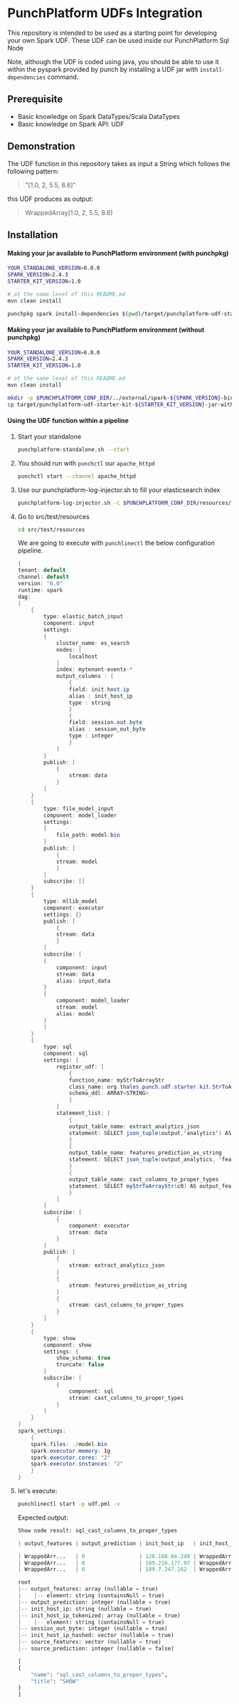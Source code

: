 # PunchPlatform UDFs Integration

This repository is intended to be used as a starting point for developing your own Spark UDF.
These UDF can be used inside our PunchPlatform Sql Node

Note, although the UDF is coded using java, you should be able to use it within the pyspark provided by punch by installing a UDF jar with `install-dependencies` command.

## Prerequisite

-   Basic knowledge on Spark DataTypes/Scala DataTypes
-   Basic knowledge on Spark API: UDF

## Demonstration

The UDF function in this repository takes as input a String which follows the following pattern:

>   "[1.0, 2, 5.5, 8.6]"

this UDF produces as output:

> WrappedArray(1.0, 2, 5.5, 8.6)

## Installation

#### Making your jar available to PunchPlatform environment (with punchpkg)

```sh
YOUR_STANDALONE_VERSION=6.0.0
SPARK_VERSION=2.4.3
STARTER_KIT_VERSION=1.0

# at the same level of this README.md
mvn clean install

punchpkg spark install-dependencies $(pwd)/target/punchplatform-udf-starter-kit-${STARTER_KIT_VERSION}-jar-with-dependencies.jar
```

#### Making your jar available to PunchPlatform environment (without punchpkg)

```sh
YOUR_STANDALONE_VERSION=6.0.0
SPARK_VERSION=2.4.3
STARTER_KIT_VERSION=1.0

# at the same level of this README.md
mvn clean install

mkdir -p $PUNCHPLATFORM_CONF_DIR/../external/spark-${SPARK_VERSION}-bin-hadoop2.7/punchplatform/analytics/job/custom/
cp target/punchplatform-udf-starter-kit-${STARTER_KIT_VERSION}-jar-with-dependencies.jar $PUNCHPLATFORM_CONF_DIR/../external/spark-${SPARK_VERSION}-bin-hadoop2.7/punchplatform/analytics/job/custom/
```

#### Using the UDF function within a pipeline

1.  Start your standalone
    ```sh
    punchplatform-standalone.sh --start
    ```
2.  You should run with `punchctl` our `apache_httpd`
    ```sh
    punchctl start --channel apache_httpd
    ````
3.  Use our punchplatform-log-injector.sh to fill your elasticsearch index
    ```sh
    punchplatform-log-injector.sh -c $PUNCHPLATFORM_CONF_DIR/resources/injector/mytenant/apache_httpd_injector.json
    ```
4.  Go to src/test/resources
    ```sh
    cd src/test/resources
    ```

    We are going to execute with `punchlinectl` the below configuration pipeline.

    ```java
    {
    tenant: default
    channel: default
    version: "6.0"
    runtime: spark
    dag:
    [
        {
            type: elastic_batch_input
            component: input
            settings: 
            {
                cluster_name: es_search
                nodes: [
                    localhost
                ]
                index: mytenant-events-*
                output_columns : [
                    {
                    field: init.host.ip
                    alias : init_host_ip
                    type : string
                    }
                    {
                    field: session.out.byte
                    alias : session_out_byte
                    type : integer
                    }
                ]
            }
            publish: [
                {
                    stream: data
                }
            ]
        }
        {
            type: file_model_input
            component: model_loader
            settings: 
            {
                file_path: model.bin
            }
            publish: [ 
                { 
                stream: model
                } 
            ]
            subscribe: []
        }
        {
            type: mllib_model
            component: executor
            settings: {}
            publish: [
                { 
                stream: data 
                }
            ]
            subscribe: [
            {
                component: input
                stream: data
                alias: input_data
            }
            {
                component: model_loader
                stream: model
                alias: model
            }
            ]
        }
        {
            type: sql
            component: sql
            settings: {
                register_udf: [
                    {
                    function_name: myStrToArrayStr
                    class_name: org.thales.punch.udf.starter.kit.StrToArrayString
                    schema_ddl: ARRAY<STRING>
                    }
                ]
                statement_list: [
                    {
                    output_table_name: extract_analytics_json
                    statement: SELECT json_tuple(output,'analytics') AS output_analytics, init_host_ip, session_out_byte, init_host_ip_tokenized, init_host_ip_hashed, full_vector, features AS source_features, prediction AS source_prediction FROM executor_data
                    }
                    {
                    output_table_name: features_prediction_as_string
                    statement: SELECT json_tuple(output_analytics, 'features', 'prediction'), init_host_ip, init_host_ip_tokenized, session_out_byte, init_host_ip_hashed, source_features, source_prediction FROM extract_analytics_json
                    }
                    {
                    output_table_name: cast_columns_to_proper_types
                    statement: SELECT myStrToArrayStr(c0) AS output_features, CAST(c1 AS INTEGER) AS output_prediction, init_host_ip, init_host_ip_tokenized, session_out_byte, init_host_ip_hashed, source_features, source_prediction FROM features_prediction_as_string
                    }
                ]
            }
            subscribe: [
                {
                    component: executor
                    stream: data
                }
            ]
            publish: [
                {
                    stream: extract_analytics_json
                }
                {
                    stream: features_prediction_as_string
                }
                {
                    stream: cast_columns_to_proper_types
                }
            ]
        }
        {
            type: show
            component: show
            settings: {
                show_schema: true
                truncate: false
            }
            subscribe: [
                {
                    component: sql
                    stream: cast_columns_to_proper_types
                }
            ]
        }
    ]
    spark_settings:
        {
        spark.files: ./model.bin
        spark.executor.memory: 1g
        spark.executor.cores: "2"
        spark.executor.instances: "2"
        }
    }
    ```
5.  let's execute:
    ```sh
    punchlinectl start -p udf.pml -v
    ```
    Expected output:
    ```python
    Show node result: sql_cast_columns_to_proper_types

    | output_features | output_prediction | init_host_ip   | init_host_ip_tokenized | session_out_byte | init_host_ip_hashed | source_features | source_prediction |

    | WrappedArr...   | 0                 | 128.186.66.249 | WrappedArr...          | 7199             | (1000,[233...       | [0.0,0.0,0...   | 0                 |
    | WrappedArr...   | 0                 | 189.216.177.97 | WrappedArr...          | 15068            | (1000,[240...       | [0.0,0.0,0...   | 0                 |
    | WrappedArr...   | 0                 | 189.7.247.162  | WrappedArr...          | 3065             | (1000,[331...       | [0.0,0.0,0...   | 0                 |

    root
    |-- output_features: array (nullable = true)
    |    |-- element: string (containsNull = true)
    |-- output_prediction: integer (nullable = true)
    |-- init_host_ip: string (nullable = true)
    |-- init_host_ip_tokenized: array (nullable = true)
    |    |-- element: string (containsNull = true)
    |-- session_out_byte: integer (nullable = true)
    |-- init_host_ip_hashed: vector (nullable = true)
    |-- source_features: vector (nullable = true)
    |-- source_prediction: integer (nullable = false)

    [
    {
        "name": "sql_cast_columns_to_proper_types",
        "title": "SHOW"
    }
    ]
    ```

